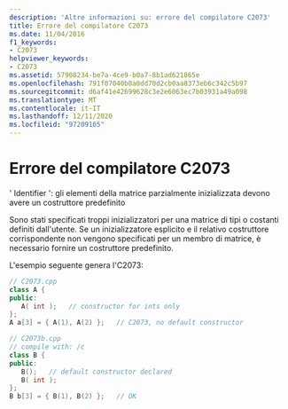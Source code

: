 ```yaml
---
description: 'Altre informazioni su: errore del compilatore C2073'
title: Errore del compilatore C2073
ms.date: 11/04/2016
f1_keywords:
- C2073
helpviewer_keywords:
- C2073
ms.assetid: 57908234-be7a-4ce9-b0a7-8b1ad621865e
ms.openlocfilehash: 791f07040b0a0dd70d2cb0aa8373eb6c342c5b97
ms.sourcegitcommit: d6af41e42699628c3e2e6063ec7b03931a49a098
ms.translationtype: MT
ms.contentlocale: it-IT
ms.lasthandoff: 12/11/2020
ms.locfileid: "97209165"
---
```

# <a name="compiler-error-c2073"></a>Errore del compilatore C2073

' Identifier ': gli elementi della matrice parzialmente inizializzata devono avere un costruttore predefinito

Sono stati specificati troppi inizializzatori per una matrice di tipi o costanti definiti dall'utente. Se un inizializzatore esplicito e il relativo costruttore corrispondente non vengono specificati per un membro di matrice, è necessario fornire un costruttore predefinito.

L'esempio seguente genera l'C2073:

```cpp
// C2073.cpp
class A {
public:
   A( int );   // constructor for ints only
};
A a[3] = { A(1), A(2) };   // C2073, no default constructor
```

```cpp
// C2073b.cpp
// compile with: /c
class B {
public:
   B();   // default constructor declared
   B( int );
};
B b[3] = { B(1), B(2) };   // OK
```
